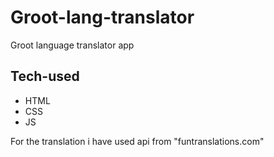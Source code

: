 # Groot-lang-translator
Groot language translator app

## Tech-used
- HTML
- CSS
- JS

For the translation i have used api from "funtranslations.com"

